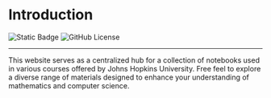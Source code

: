 # Introduction
![Static Badge](https://img.shields.io/badge/Github-black?style=for-the-badge&logo=github&link=https%3A%2F%2Fgithub.com%2FTianZhou2718%2FCourse_Notebooks)
![GitHub License](https://img.shields.io/github/license/TianZhou2718/Course_Notebooks?style=for-the-badge)


---


This website serves as a centralized hub for a collection of notebooks used in various courses offered by Johns Hopkins University. Free feel to explore a diverse range of materials designed to enhance your understanding of mathematics and computer science.

